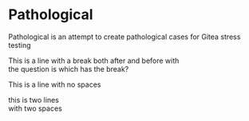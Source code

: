 # Pathological

Pathological is an attempt to create pathological cases for Gitea stress testing

This is a line
with a break both after and before with  
the question is which has the break?

This is a line
with no spaces

this is two lines  
with two spaces

